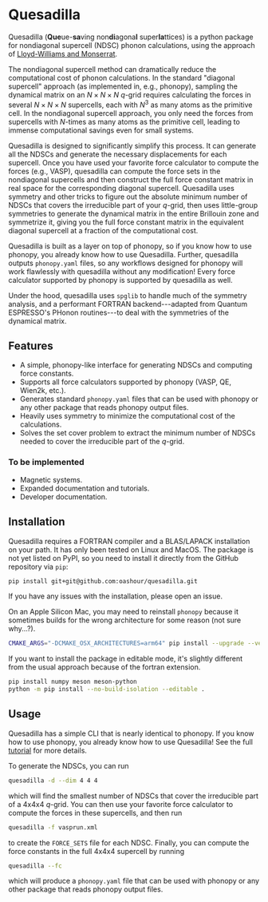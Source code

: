 # Quesadilla
Quesadilla (**Que**ue-**sa**ving non**di**agona**l** super**la**ttices) is a python package for nondiagonal supercell (NDSC) phonon calculations, using the approach of [Lloyd-Williams and Monserrat](https://journals.aps.org/prb/abstract/10.1103/PhysRevB.92.184301). 

The nondiagonal supercell method can dramatically reduce the computational cost of phonon calculations. In the standard "diagonal supercell" approach (as implemented in, e.g., phonopy), sampling the dynamical matrix on an $N \times N \times N$ $q$-grid requires calculating the forces in several $N \times N \times N$ supercells, each with $N^3$ as many atoms as the primitive cell. In the nondiagonal supercell approach, you only need the forces from supercells with $N$-times as many atoms as the primitive cell, leading to immense computational savings even for small systems.

Quesadilla is designed to significantly simplify this process. It can generate all the NDSCs and generate the necessary displacements for each supercell. Once you have used your favorite force calculator to compute the forces (e.g., VASP), quesadilla can compute the force sets in the nondiagonal supercells and then construct the full force constant matrix in real space for the corresponding diagonal supercell. Quesadilla uses symmetry and other tricks to figure out the absolute minimum number of NDSCs that covers the irreducible part of your $q$-grid, then uses little-group symmetries to generate the dynamical matrix in the entire Brillouin zone and symmetrize it, giving you the full force constant matrix in the equivalent diagonal supercell at a fraction of the computational cost.

Quesadilla is built as a layer on top of phonopy, so if you know how to use phonopy, you already know how to use Quesadilla. Further, quesadilla outputs `phonopy.yaml` files, so any workflows designed for phonopy will work flawlessly with quesadilla without any modification! Every force calculator supported by phonopy is supported by quesadilla as well. 

Under the hood, quesadilla uses `spglib` to handle much of the symmetry analysis, and a performant FORTRAN backend---adapted from Quantum ESPRESSO's PHonon routines---to deal with the symmetries of the dynamical matrix.

## Features
* A simple, phonopy-like interface for generating NDSCs and computing force constants.
* Supports all force calculators supported by phonopy (VASP, QE, Wien2k, etc.).
* Generates standard `phonopy.yaml` files that can be used with phonopy or any other package that reads phonopy output files.
* Heavily uses symmetry to minimize the computational cost of the calculations.
* Solves the set cover problem to extract the minimum number of NDSCs needed to cover the irreducible part of the $q$-grid.

### To be implemented
* Magnetic systems.
* Expanded documentation and tutorials.
* Developer documentation.

## Installation
Quesadilla requires a FORTRAN compiler and a BLAS/LAPACK installation on your path. It has only been tested on Linux and MacOS. The package is not yet listed on PyPI, so you need to install it directly from the GitHub repository via `pip`:
```bash
pip install git+git@github.com:oashour/quesadilla.git
``` 

If you have any issues with the installation, please open an issue.

On an Apple Silicon Mac, you may need to reinstall `phonopy` because it sometimes builds for the wrong architecture for some reason (not sure why...?).
```bash
CMAKE_ARGS="-DCMAKE_OSX_ARCHITECTURES=arm64" pip install --upgrade --verbose --force-reinstall --no-cache-dir phonopy
```

If you want to install the package in editable mode, it's slightly different from the usual approach because of the fortran extension.

```bash
pip install numpy meson meson-python
python -m pip install --no-build-isolation --editable . 
```

## Usage
Quesadilla has a simple CLI that is nearly identical to phonopy. If you know how to use phonopy, you already know how to use Quesadilla! See the full [tutorial](https://oashour.github.io/quesadilla/latest/tutorial.html) for more details.

To generate the NDSCs, you can run

```bash
quesadilla -d --dim 4 4 4
```
which will find the smallest number of NDSCs that cover the irreducible part of a 4x4x4 $q$-grid. You can then use your favorite force calculator to compute the forces in these supercells, and then run

```bash
quesadilla -f vasprun.xml
```
to create the `FORCE_SETS` file for each NDSC. Finally, you can compute the force constants in the full 4x4x4 supercell by running

```bash
quesadilla --fc
```

which will produce a `phonopy.yaml` file that can be used with phonopy or any other package that reads phonopy output files.